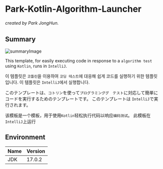 # Park-Kotlin-Algorithm-Launcher

###### created by Park JongHun.

## Summary

![summaryImage](https://user-images.githubusercontent.com/81838716/168422889-0351ac27-0383-41bb-a7c3-539b263cd1be.gif)


This template, for easily executing code in response to a `algorithm test` using `Kotlin`, runs in `IntelliJ`.

이 템플릿은 `코틀린`을 이용하여 `코딩 테스트`에 대응해 쉽게 코드를 실행하기 위한 템플릿입니다. 이 템플릿은 `IntelliJ`에서 실행합니다.

このテンプレートは、`コトリン`を使って`プログラミンググ　テスト`に対応して簡単にコードを実行するためのテンプレートです。 このテンプレートは `IntelliJ`で実行されます。

该模板是一个模板，用于使用`Kotlin`轻松执行代码以响应`编码测试`。 此模板在`IntelliJ`上运行

## Environment
|Name|Version|
|---|---|
|JDK|17.0.2|
